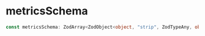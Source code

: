 # metricsSchema

```ts
const metricsSchema: ZodArray<ZodObject<object, "strip", ZodTypeAny, object, object>, "many">;
```

